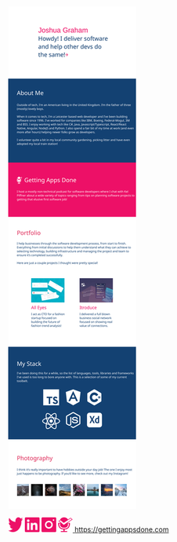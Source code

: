 ![jgrahamuk](https://github.com/jgrahamuk/jgrahamuk/blob/main/joshuaprofile.svg)

<a href="https://twitter.com/jngrahamuk"><img src="https://github.com/jgrahamuk/jgrahamuk/blob/main/twitter.svg" alt="Joshua's Twitter" height="30" width="30"></a>
<a href="https://www.linkedin.com/in/jngraham/"><img src="https://github.com/jgrahamuk/jgrahamuk/blob/main/linkedin.svg" alt="Joshua's LinkedIn" height="30" width="30"></a>
<a href="https://www.instagram.com/anamericaninuk/"><img src="https://github.com/jgrahamuk/jgrahamuk/blob/main/instagram.svg" alt="Joshua's Instagram" height="30" width="30"></a>
<a href="https://www.linkedin.com/in/jngraham/"><img src="https://github.com/jgrahamuk/jgrahamuk/blob/main/gettingappsdone.svg" alt="Getting Apps Done Link" height="30" width="30"> https://gettingappsdone.com</a>

